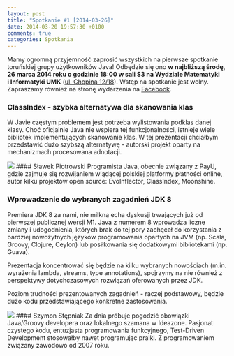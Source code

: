 ```yaml
---
layout: post
title: "Spotkanie #1 [2014-03-26]"
date: 2014-03-20 19:57:30 +0100
comments: true
categories: Spotkania
---
```

Mamy ogromną przyjemność zaprosić wszystkich na pierwsze spotkanie toruńskiej grupy użytkowników Java! Odbędzie się ono **w najbliższą środę, 26 marca 2014 roku o godzinie 18:00 w sali S3 na Wydziale Matematyki i&nbsp;Informatyki UMK** (<a href="https://www.google.pl/maps/place/Fryderyka+Chopina+12%2F18/" target="_blank"><span class="glyphicon glyphicon-map-marker"></span>ul. Chopina 12/18</a>). Wstęp na spotkanie jest wolny. Zapraszamy również na stronę wydarzenia na <a href="https://www.facebook.com/events/676908465705497/" target="_blank">Facebook</a>. <!-- more -->

### ClassIndex - szybka alternatywa dla skanowania klas
W Javie częstym problemem jest potrzeba wylistowania podklas danej klasy. Choć oficjalnie Java nie wspiera tej funkcjonalności, istnieje wiele bibliotek implementujących skanowanie klas. W tej prezentacji chciałbym przedstawić dużo szybszą alternatywę - autorski projekt oparty na mechanizmach procesowana adnotacji.

<img class="no-border speaker-face" src="{{ root_url }}/images/speakers/piotrowski.slawek.jpg" />
#### Sławek Piotrowski
Programista Java, obecnie związany z PayU, gdzie zajmuje się rozwijaniem wiądącej polskiej platformy płatności online, autor kilku projektów open source: EvoInflector, ClassIndex, Moonshine.

<span class="clearfix"></span>
### Wprowadzenie do wybranych zagadnień JDK 8
Premiera JDK 8 za nami, nie milkną echa dyskusji trwających już od pierwszej publicznej wersji M1. Java z&nbsp;numerem 8 wprowadza liczne zmiany i udogodnienia, których brak do tej pory zachęcał do korzystania z bardziej nowożytnych języków programowania opartych na JVM (np. Scala, Groovy, Clojure, Ceylon) lub posiłkowania się dodatkowymi bibliotekami (np. Guava). 

Prezentacja koncentrować się będzie na kilku wybranych nowościach (m.in. wyrażenia lambda, streams, type annotations), spojrzymy na nie również z perspektywy dotychczasowych rozwiązań oferowanych przez JDK. 

Poziom trudności prezentowanych zagadnień - raczej podstawowy, będzie dużo kodu przedstawiającego konkretne zastosowania.

<img class="no-border speaker-face" src="{{ root_url }}/images/speakers/stepniak.szymon.jpg" />
#### Szymon Stępniak
Za dnia próbuje pogodzić obowiązki Java/Groovy developera oraz lokalnego szamana w Ideazone. Pasjonat czystego kodu, entuzjasta programowania funkcyjnego, Test-Driven Development stosowałby nawet programując pralki. Z programowaniem związany zawodowo od 2007 roku.
